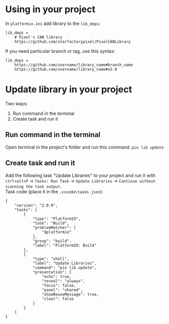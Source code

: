 # Using in your project

In `platformio.ini` add library to the `lib_deps`:
```
lib_deps = 
	# Pixel's CAN library
	https://github.com/starfactorypixel/PixelCANLibrary
```

If you need particular branch or tag, use this syntax:
```
lib_deps = 
	https://github.com/username/library_name#branch_name
	https://github.com/username/library_name#v2.0
```



# Update library in your project

Two ways:
1. Run command in the terminal
2. Create task and run it

## Run command in the terminal
Open terminal in the project's folder and run this command:
`pio lib update`

## Create task and run it
Add the following task "Update Libraries" to your project and run it with `ctrl+alt+P` → `Tasks: Run Task` → `Update Libraries` → `Continue without scanning the task output`.  
Task code (place it in the `.vscode\tasks.json`):
```
{
	"version": "2.0.0",
	"tasks": [
		{
			"type": "PlatformIO",
			"task": "Build",
			"problemMatcher": [
				"$platformio"
			],
			"group": "build",
			"label": "PlatformIO: Build"
		},
		{
			"type": "shell",
			"label": "Update Libraries",
			"command": "pio lib update",
			"presentation": {
				"echo": true,
				"reveal": "always",
				"focus": false,
				"panel": "shared",
				"showReuseMessage": true,
				"clear": false
			}
		}
	]
}
```